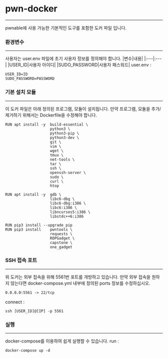 # pwn-docker
---
pwnable에 사용 가능한 기본적인 도구를 포함한 도커 파일 입니다.

### 환경변수
---
사용자는 user.env 파일에 초기 사용자 정보를 정의해야 합니다.
|변수|내용|
|:---|:---|
|USER_ID|사용자 아이디|
|SUDO_PASSWORD|사용자 패스워드|
user.env : 
```
USER_ID=ID
SUDO_PASSWORD=PASSWORD

```

### 기본 설치 모듈
---
이 도커 파일은 아래 정의된 프로그램, 모듈이 설치됩니다.
만약 프로그램, 모듈을 추가/제거하기 위해서는 Dockerfile을 수정해야 합니다.
```
RUN apt install -y  build-essential \
                    python3 \
                    python3-pip \
                    python3-dev \
                    git \
                    vim \
                    wget \
                    tmux \
                    net-tools \
                    tar \
                    ssh \
                    openssh-server \
                    sudo \
                    curl \
                    htop

RUN apt install -y  gdb \
                    libc6-dbg \
                    libc6-dbg:i386 \
                    libc6:i386 \
                    libncurses5:i386 \
                    libstdc++6:i386

RUN pip3 install --upgrade pip
RUN pip3 install    pwntools \
                    requests \
                    ROPGadget \
                    capstone \
                    one_gadget
```

### SSH 접속 포트
---
위 도커는 외부 접속을 위해 5561번 포트를 개방하고 있습니다. 
만약 외부 접속을 원하지 않는다면 docker-compose.yml 내부에 정의된 ports 정보를 수정하십시오.
```
0.0.0.0:5561 -> 22/tcp
```
connect : 
```
ssh [USER_ID]@[IP] -p 5561
```

### 실행
---
docker-compose를 이용하여 쉽게 실행할 수 있습니다.
run : 
```
docker-compose up -d
```
